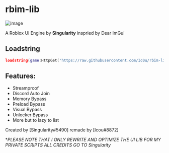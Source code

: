 # rbim-lib
![image](https://media.discordapp.net/attachments/946776326503821342/1254590712368992287/maxresdefault.png?ex=667a0c26&is=6678baa6&hm=85e3884f965984570caba9a74b992c2a12b61168dde8d8a5f0edbfe480f82a0b&=&format=webp&quality=lossless&width=1130&height=636)

A Roblox UI Engine by **Singularity** inspried by Dear ImGui


## Loadstring
```lua
loadstring(game:HttpGet("https://raw.githubusercontent.com/Ic0u/rbim-lib/main/EditedImGui.lua"))()
```

## Features:
- Streamproof
- Discord Auto Join
- Memory Bypass
- Preload Bypass
- Visual Bypass
- Unlocker Bypass
- More but to lazy to list

Created by [Singularity#5490]  remade by [Icou#8872]

**PLEASE NOTE THAT I ONLY REWRITE AND OPTIMIZE THE UI LIB FOR MY PRIVATE SCRIPTS ALL CREDITS GO TO Singularity*
